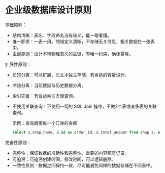# 企业级数据库设计原则

基础原则：

* 结构清晰：表名、字段命名没有歧义，能一眼看懂。
* 唯一职责：一表一用，领域定义清晰，不存储无关信息，相关数据在一张表中。
* 主键原则：设计不带物理意义的主键，有唯一约束，确保幂等。



扩展性原则：

* 长短分离：可以扩展，长文本独立存储，有合适的容量设计。

* 冷热分离：当前数据与历史数据分离。

* 索引完备：有合适索引方便查询。

* 不使用关联查询：不使用一切的 SQL Join 操作，不做2个表或者多表的关联查询。

  示例：查询商家每一个订单的金额

  ```sql
  Select s.shop_name, o.id as order_id, o.total_amount from shop s, order o where s.id=o.shop_id
  ```

  

完备性原则：

* 完整性：保证数据的准确性和完整性，重要的内容都有记录。
* 可追溯：可追溯创建时间，修改时间，可以逻辑删除。
* 一致性原则：数据之间保持一致，尽可能避免同样的数据存储在不同表中。



